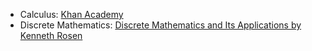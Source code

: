 ---
---
- Calculus: [Khan Academy](https://www.khanacademy.org/)
- Discrete Mathematics: [Discrete Mathematics and Its Applications by Kenneth Rosen](https://books.google.co.in/books/about/Discrete_Mathematics_and_Its_Application.html?id=T_K9tgEACAAJ&source=kp_book_description&redir_esc=y)
